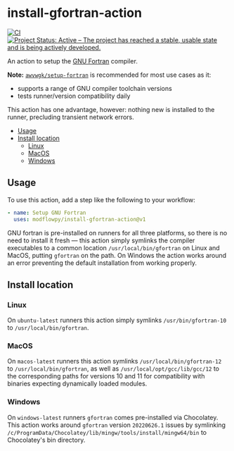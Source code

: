 # install-gfortran-action

[![CI](https://github.com/modflowpy/install-gfortran-action/actions/workflows/ci.yml/badge.svg?branch=main)](https://github.com/modflowpy/install-gfortran-action/actions/workflows/ci.yml)
[![Project Status: Active – The project has reached a stable, usable state and is being actively developed.](https://www.repostatus.org/badges/latest/active.svg)](https://www.repostatus.org/#active)

An action to setup the [GNU Fortran](https://gcc.gnu.org/fortran/) compiler.

**Note:** [`awvwgk/setup-fortran`](https://github.com/awvwgk/setup-fortran) is recommended for most use cases as it:

- supports a range of GNU compiler toolchain versions
- tests runner/version compatibility daily

This action has one advantage, however: nothing new is installed to the runner, precluding transient network errors.

<!-- START doctoc generated TOC please keep comment here to allow auto update -->
<!-- DON'T EDIT THIS SECTION, INSTEAD RE-RUN doctoc TO UPDATE -->

- [Usage](#usage)
- [Install location](#install-location)
  - [Linux](#linux)
  - [MacOS](#macos)
  - [Windows](#windows)

<!-- END doctoc generated TOC please keep comment here to allow auto update -->

## Usage

To use this action, add a step like the following to your workflow:

```yaml
- name: Setup GNU Fortran
  uses: modflowpy/install-gfortran-action@v1
```

GNU fortran is pre-installed on runners for all three platforms, so there is no need to install it fresh &mdash; this action simply symlinks the compiler executables to a common location `/usr/local/bin/gfortran` on Linux and MacOS, putting `gfortran` on the path. On Windows the action works around an error preventing the default installation from working properly.

## Install location

### Linux

On `ubuntu-latest` runners this action simply symlinks `/usr/bin/gfortran-10` to `/usr/local/bin/gfortran`.

### MacOS

On `macos-latest` runners this action symlinks `/usr/local/bin/gfortran-12` to `/usr/local/bin/gfortran`, as well as `/usr/local/opt/gcc/lib/gcc/12` to the corresponding paths for versions 10 and 11 for compatibility with binaries expecting dynamically loaded modules.

### Windows

On `windows-latest` runners `gfortran` comes pre-installed via Chocolatey. This action works around `gfortran` version `20220626.1` issues by symlinking `/c/ProgramData/Chocolatey/lib/mingw/tools/install/mingw64/bin` to Chocolatey's bin directory.
